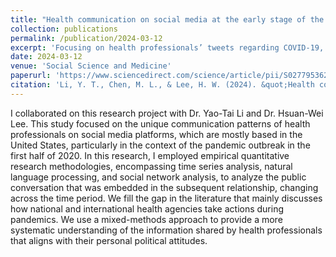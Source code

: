 ```yaml
---
title: "Health communication on social media at the early stage of the pandemic: Examining health professionals’ COVID-19 related tweets"
collection: publications
permalink: /publication/2024-03-12
excerpt: 'Focusing on health professionals’ tweets regarding COVID-19, this study examines whether and how those tweets are unique based on their identity as health experts. The data revealed that the infusion of health communication with political opinions, whether pro- or against certain political parties or health policies, reflects values and may deviate from the original purpose of health communication. In addition, sentiment analysis countered the intuitive thought that health experts merely fulfill their role as neutral encyclopedias without excessively carrying sentiment. We conclude by reflecting on the meaning of health communication in relation to the political stances of professionals.'
date: 2024-03-12
venue: 'Social Science and Medicine'
paperurl: 'https://www.sciencedirect.com/science/article/pii/S0277953624001928'
citation: 'Li, Y. T., Chen, M. L., & Lee, H. W. (2024). &quot;Health communication on social media at the early stage of the pandemic: Examining health professionals’ COVID-19 related tweets.&quot; <i>Social Science & Medicine</i>. 116748.'
---
```




I collaborated on this research project with Dr. Yao-Tai Li and Dr. Hsuan-Wei Lee. This study focused on the unique communication patterns of health professionals on social media platforms, which are mostly based in the United States, particularly in the context of the pandemic outbreak in the first half of 2020. In this research, I employed empirical quantitative research methodologies, encompassing time series analysis, natural language processing, and social network analysis, to analyze the public conversation that was embedded in the subsequent relationship, changing across the time period. We fill the gap in the literature that mainly discusses how national and international health agencies take actions during pandemics. We use a mixed-methods approach to provide a more systematic understanding of the information shared by health professionals that aligns with their personal political attitudes.


